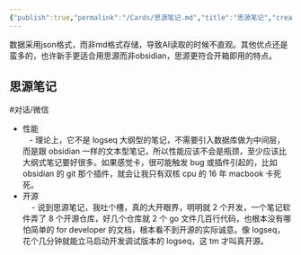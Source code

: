 ```yaml
---
{"publish":true,"permalink":"/Cards/思源笔记.md","title":"思源笔记","created":"2022-06-09","modified":"2025-07-31","published":"2025-07-31T18:21:18.506+08:00","tags":["对话/微信","macOS软件","windows软件"],"cssclasses":""}
---
```



数据采用json格式，而非md格式存储，导致AI读取的时候不直观。其他优点还是蛮多的，也许新手更适合用思源而非obsidian，思源更符合开箱即用的特点。

## 思源笔记  

#对话/微信

- 性能  
   - 理论上，它不是 logseq 大纲型的笔记，不需要引入数据库做为中间层，而是跟 obsidian 一样的文本型笔记，所以性能应该不会是瓶颈，至少应该比大纲式笔记要好很多。如果感觉卡，很可能触发 bug 或插件引起的，比如 obsidian 的 git 那个插件，就会让我只有双核 cpu 的 16 年 macbook 卡死死。
- 开源  
    - 说到思源笔记，我吐个槽，真的大开眼界，明明就 2 个开发，一个笔记软件弄了 8 个开源仓库，好几个仓库就 2 个 go 文件几百行代码，也根本没有哪怕简单的 for developer 的文档，根本看不到开源的实际诚意。像 logseq，花个几分钟就能立马启动开发调试版本的 logseq，这 tm 才叫真开源。
